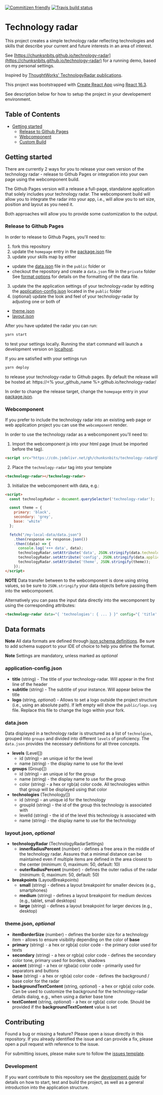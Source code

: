 [![Commitizen friendly](https://img.shields.io/badge/commitizen-friendly-brightgreen.svg)](http://commitizen.github.io/cz-cli/)
[![Travis build status](https://travis-ci.org/chunksnbits/technology-radar.svg?branch=master)](https://travis-ci.org/chunksnbits/technology-radar)

# Technology radar

This project creates a simple technology radar reflecting technologies and skills that describe your current and future interests in an area of interest.

See [https://chunksnbits.github.io/technology-radar](https://chunksnbits.github.io/technology-radar) for a running demo, based on my personal settings.

Inspired by [ThoughtWorks' TechnologyRadar publications](https://www.thoughtworks.com/de/radar).

This project was bootstrapped with [Create React App](https://github.com/facebookincubator/create-react-app) using [React 16.3](https://5b05c94e0733d530fd1fafe0--reactjs.netlify.com/).

See description below for how to setup the project in your developement environment.

## Table of Contents

- [Getting started](#getting-started)
  - [Release to Github Pages](#release-to-github-pages)
  - [Webcomponent](#webcomponent)
  - [Custom Build](#custom-build)

## Getting started

There are currently 2 ways for you to release your own version of the technology radar - release to Github Pages or integration into your own page using the webcomponent build.

The Github Pages version will a release a full-page, standalone application that solely includes your technology radar.
The webcomponent build will allow you to integrate the radar into your app, i.e., will allow you to set size, position and layout as you need it.

Both approaches will allow you to provide some customization to the output.

### Release to Github Pages

In order to release to Github Pages, you'll need to:

1. fork this repository
2. update the `homepage` entry in the [package.json](./package.json) file
2. update your skills map by either
  - update the [data.json](./public/data.json) file in the `public` folder or
  - checkout the repository and create a `data.json` file in the `private` folder
See [format options](#data-format) for details on the formatting of the data file.
3. update the the application settings of your technology-radar by editing the [application-config.json](./public/application-config.json) located in the `public` folder
4. (optional) update the look and feel of your technology-radar by adjusting one or both of
  - [theme.json](./public/theme.json)
  - [layout.json](./public/layout.json)

After you have updated the radar you can run:

```bash
yarn start
```
to test your settings locally. Running the start command will launch a development version on [localhost](http://localhost:3000).

If you are satisfied with your settings run

```bash
yarn deploy
```

to release your technology-radar to Github pages. By default the release will be hosted at: https://<% your_github_name %>.github.io/technology-radar/

In order to change the release target, change the `homepage` entry in your [package.json](./package.json).

### Webcomponent

If you prefer to include the technology radar into an existing web page or web application project you can use the `webcomponent` render.

In order to use the technology radar as a webcomponent you'll need to:

1. Import the webcomponent js into your html page (must be imported before the tag).

```html
<script src="https://cdn.jsdelivr.net/gh/chunksnbits/technology-radar@latest/dist/webcomponent.js"
```

2. Place the `technology-radar` tag into your template

```html
<technology-radar></technology-radar>
```

3. Initialize the webcomponent with data, e.g.:

```html
<script>
  const technologyRadar = document.querySelector('technology-radar');

  const theme = {
    primary: 'black',
    secondary: 'grey',
    base: 'white'
  };

  fetch("/my-local-data/data.json")
    .then(response => response.json())
    .then((data) => {
      console.log('+++ data', data);
      technologyRadar.setAttribute('data', JSON.stringify(data.technologyRadar));
      technologyRadar.setAttribute('config', JSON.stringify(data.applicationConfig));
      technologyRadar.setAttribute('theme', JSON.stringify(theme));
    });
</script>
```

**NOTE** Data transfer between to the webcomponent is done using string values, so be sure to `JSON.stringify` your data objects before passing them into the webcomponent.

Alternatively you can pass the input data directly into the wecomponent by using the corresponding attributes:

```html
<technology-radar data="{ 'technologies': { ... } }" config="{ 'title': '...' , ... }"></technology-radar>
```
## Data formats

**Note** All data formats are defined through [json schema definitions](http://json-schema.org/). Be sure to add schema support to your IDE of choice to help you define the format.

**Note** Settings are mandatory, unless marked as *optional*

### application-config.json

- **title** (string) - The title of your technology-radar. Will appear in the first line of the header
- **subtitle** (string) - The subtitle of your instance. Will appear below the title
- **logo** (string, *optional*) - Allows to set a logo outside the project structure (i.e., using an absolute path). If left empty will show the `public/logo.svg` file. Replace this file to change the logo within your fork.

### data.json

Data displayed in a technology radar is structured as a list of `technolgies`, grouped into `groups` and divided into different `levels` of proficiency.
The `data.json` provides the necessary definitions for all three concepts.

- **levels** (Level[])
  - id (string) - an unique id for the level
  - name (string) - the display name to use for the level
- **groups** (Group[])
  - id (string) - an unique id for the group
  - name (string) - the display name to use for the group
  - color (string) - a hex or rgb(a) color code. All technologies within that group will be displayed using that color
- **technologies** (Technology[])
  - id (string) - an unique id for the technology
  - groupId (string) - the id of the group this technology is associated with
  - levelId (string) - the id of the level this technology is associated with
  - name (string) - the display name to use for the technology

### layout.json, *optional*

- **technologyRadar** (TechnologyRadarSettings)
  - **innerRadiusPercent** (number) - defines a free area in the middle of the technology radar. Assures that a minimal distance can be maintained even if multiple items are defined in the area closest to the center (minimum: 0, maximum: 50, default: 10)
  - **outerRadiusPercent** (number) - defines the outer radius of the radar (minimum: 0, maximum: 50, default: 50)
- **breakpoints** (LayoutBreakpoints)
  - **small** (string) - defines a layout breakpoint for smaller devices (e.g., smartphones)
  - **medium** (string) - defines a layout breakpoint for medium devices (e.g., tablet, small desktops)
  - **large** (string) - defines a layout breakpoint for larger devices (e.g., desktop)

### theme.json, *optional*
  - **itemBorderSize** (number) - defines the border size for a technology item - allows to ensure visibility depending on the color of **base**
  - **primary** (string) - a hex or rgb(a) color code - the primary color used for texts
  - **secondary** (string) - a hex or rgb(a) color code - defines the secondary color tone, primary used for borders, shadows
  - **accent** (string) - a hex or rgba(a) color code - primarily used for separators and buttons
  - **base** (string) - a hex or rgb(a) color code - defines the background / base color for the radar
  - **backgroundTextContent** (string, *optional*) - a hex or rgb(a) color code. Can be used to customize the background for the technology-radar details dialog, e.g., when using a darker base tone
  - **textContent** (string, *optional*) - a hex or rgb(a) color code. Should be provided if the **backgroundTextContent** value is set

## Contributing

Found a bug or missing a feature? Please open a issue directly in this repository.
If you already identified the issue and can provide a fix, please open a pull request with reference to the issue.

For submitting issues, please make sure to follow the [issues template](https://github.com/chunksnbits/technology-radar/issues/new).

### Development

If you want contribute to this repository see the [development guide](./DEVELOPMENT.md) for details on how to start, test and build the project, as well as a general introduction into the application structure.
